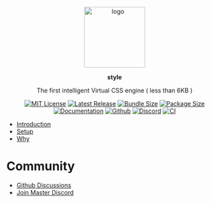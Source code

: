 <br><br>

<div align="center">

<p align="center">
    <img src="https://raw.githubusercontent.com/master-co/package/document/images/logo-and-text.svg" alt="logo" width="142">
</p>
<p align="center">
    <b><!-- name -->style<!----></b>
</p>
<p align="center"><!-- package.description -->The first intelligent Virtual CSS engine ( less than 6KB )<!----></p>

[![MIT License](https://flat.badgen.net/github/license/master-co/style?color=yellow)](https://github.com/master-co/style/blob/main/LICENSE)
[![Latest Release](https://flat.badgen.net/npm/v/@master/style?icon=npm&label&color=yellow)](https://www.npmjs.com/package/@master/style)
[![Bundle Size](https://flat.badgen.net/bundlephobia/minzip/@master/style?icon=packagephobia&label&color=yellow)](https://bundlephobia.com/package/@master/style 'gzip bundle size (including dependencies)')
[![Package Size](https://flat.badgen.net/badgesize/brotli/https://cdn.jsdelivr.net/npm/@master/style?icon=jsdelivr&label&color=yellow)](https://unpkg.com/@master/style 'brotli package size (without dependencies)')
[![Documentation](https://flat.badgen.net/badge/icon/Documentation?icon=awesome&label&color=yellow)](https://style.master.co)
[![Github](https://flat.badgen.net/badge/icon/master-co%2Ftstyles?icon=github&label&color=yellow)](https://github.com/master-co/style)
[![Discord](https://flat.badgen.net/badge/icon/discord?icon=discord&label&color=yellow)](https://discord.gg/sZNKpAAAw6)
[![CI](https://flat.badgen.net/github/status/master-co/style/main/ci/circleci?icon=circleci)](https://circleci.com/gh/master-co/workflows/style/tree/main)

</div>

- [Introduction](https://styles.master.co)
- [Setup](https://docs.master.co/styles/setup)
- [Why](https://docs.master.co/styles/why)

# Community
- [Github Discussions](https://github.com/master-co/styles/discussions)
- [Join Master Discord](https://discord.gg/sZNKpAAAw6)